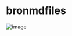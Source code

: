# bronmdfiles
![image](https://github.com/UditKarth/bronmdfiles/assets/116818149/dcf92673-a0b6-4494-9fff-94fe532951e7)
